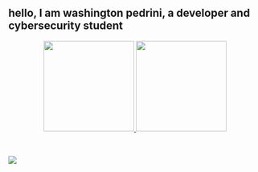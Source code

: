 ## hello, I am washington pedrini, a developer and cybersecurity student
<div align="center">
  <a href="https://github.com/damnpedrini">
  <img height="180em" src="https://github-readme-stats.vercel.app/api?username=damnpedrini&show_icons=true&theme=dracula&include_all_commits=true&count_private=true"/>
  <img height="180em" src="https://github-readme-stats.vercel.app/api/top-langs/?username=damnpedrini&layout=compact&langs_count=7&theme=dracula"/>
</div>
<div style="display: inline_block"><br>


</div>
  
  ##
 
<div> 
  <a href="https://instagram.com/damnpedrini" target="_blank"><img src="https://img.shields.io/badge/-Instagram-%23E4405F?style=for-the-badge&logo=instagram&logoColor=white" target="_blank"></a>
</div>
